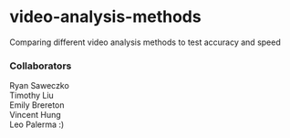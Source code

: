 # video-analysis-methods
Comparing different video analysis methods to test accuracy and speed


### Collaborators
Ryan Saweczko  
Timothy Liu  
Emily Brereton  
Vincent Hung  
Leo Palerma  :)
